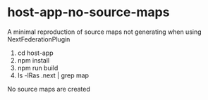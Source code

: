 # host-app-no-source-maps
A minimal reproduction of source maps not generating when using NextFederationPlugin

1. cd host-app 
2. npm install
3. npm run build
4. ls -lRas .next | grep map

No source maps are created 